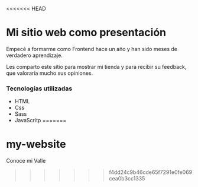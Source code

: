 <<<<<<< HEAD
# Mi sitio web como presentación

Empecé a formarme como Frontend hace un año y han sido meses de verdadero aprendizaje.

Les comparto este sitio para mostrar mi tienda y para recibir su feedback, que valoraría mucho sus opiniones.

### Tecnologías utilizadas

- HTML
- Css
- Sass
- JavaScritp
=======
# my-website
Conoce mi Valle
>>>>>>> f4dd24c9b46cde65f7291e0fe069cea0b3cc1335

